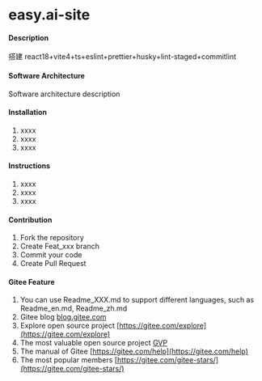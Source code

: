 # easy.ai-site

#### Description

搭建 react18+vite4+ts+eslint+prettier+husky+lint-staged+commitlint

#### Software Architecture

Software architecture description

#### Installation

1.  xxxx
2.  xxxx
3.  xxxx

#### Instructions

1.  xxxx
2.  xxxx
3.  xxxx

#### Contribution

1.  Fork the repository
2.  Create Feat_xxx branch
3.  Commit your code
4.  Create Pull Request

#### Gitee Feature

1.  You can use Readme_XXX.md to support different languages, such as Readme_en.md, Readme_zh.md
2.  Gitee blog [blog.gitee.com](https://blog.gitee.com)
3.  Explore open source project [https://gitee.com/explore](https://gitee.com/explore)
4.  The most valuable open source project [GVP](https://gitee.com/gvp)
5.  The manual of Gitee [https://gitee.com/help](https://gitee.com/help)
6.  The most popular members [https://gitee.com/gitee-stars/](https://gitee.com/gitee-stars/)
